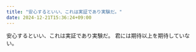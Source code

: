 ```yaml
---
title: "安心するといい、これは実証であり実験だ。"
date: 2024-12-21T15:36:24+09:00
---
```

安心するといい、これは実証であり実験だ。
君には期待以上を期待していない。
